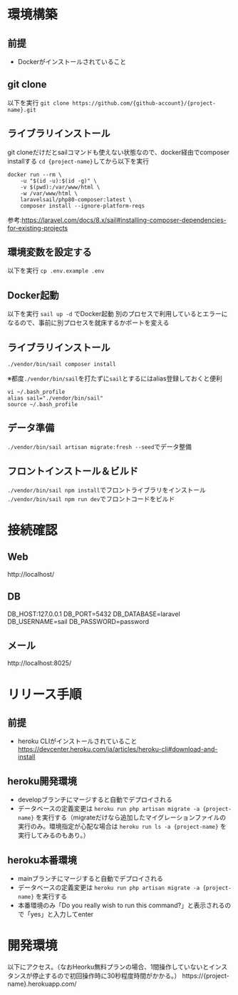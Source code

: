 # 環境構築

## 前提
* Dockerがインストールされていること

## git clone
以下を実行
`git clone https://github.com/{github-account}/{project-name}.git`

## ライブラリインストール
git cloneだけだとsailコマンドも使えない状態なので、docker経由でcomposer installする
`cd {project-name}`してから以下を実行
```
docker run --rm \
    -u "$(id -u):$(id -g)" \
    -v $(pwd):/var/www/html \
    -w /var/www/html \
    laravelsail/php80-composer:latest \
    composer install --ignore-platform-reqs
```
参考:https://laravel.com/docs/8.x/sail#installing-composer-dependencies-for-existing-projects

## 環境変数を設定する
以下を実行
`cp .env.example .env`

## Docker起動
以下を実行
`sail up -d` でDocker起動
別のプロセスで利用しているとエラーになるので、事前に別プロセスを就床するかポートを変える

## ライブラリインストール
`./vendor/bin/sail composer install`

※都度`./vendor/bin/sail`を打たずに`sail`とするにはalias登録しておくと便利
```
vi ~/.bash_profile
alias sail="./vendor/bin/sail"
source ~/.bash_profile
```

## データ準備
`./vendor/bin/sail artisan migrate:fresh --seed`でデータ整備

## フロントインストール＆ビルド
`./vendor/bin/sail npm install`でフロントライブラリをインストール
`./vendor/bin/sail npm run dev`でフロントコードをビルド

# 接続確認
## Web
http://localhost/

## DB
DB_HOST:127.0.0.1
DB_PORT=5432
DB_DATABASE=laravel
DB_USERNAME=sail
DB_PASSWORD=password

## メール
http://localhost:8025/

# リリース手順
## 前提
* heroku CLIがインストールされていること
https://devcenter.heroku.com/ja/articles/heroku-cli#download-and-install

## heroku開発環境
* developブランチにマージすると自動でデプロイされる
* データベースの定義変更は `heroku run php artisan migrate -a {project-name}` を実行する（migrateだけなら追加したマイグレーションファイルの実行のみ。環境指定が心配な場合は `heroku run ls -a {project-name}` を実行してみるのもあり。）

## heroku本番環境
* mainブランチにマージすると自動でデプロイされる
* データベースの定義変更は `heroku run php artisan migrate -a {project-name}` を実行する
* 本番環境のみ「Do you really wish to run this command?」と表示されるので「yes」と入力してenter


# 開発環境
以下にアクセス。（なおHeorku無料プランの場合、1間操作していないとインスタンスが停止するので初回操作時に30秒程度時間がかかる。）
https://{project-name}.herokuapp.com/
